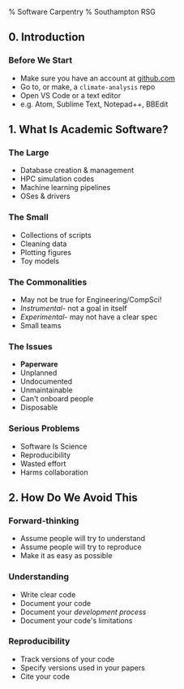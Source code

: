% Software Carpentry
% Southampton RSG

## 0. Introduction


### Before We Start

- Make sure you have an account at [github.com](https://www.github.com)
- Go to, or make, a `climate-analysis` repo
- Open VS Code or a text editor
- e.g. Atom, Sublime Text, Notepad++, BBEdit


## 1. What Is Academic Software?


### The Large

- Database creation & management
- HPC simulation codes
- Machine learning pipelines
- OSes & drivers


### The Small

- Collections of scripts
- Cleaning data
- Plotting figures
- Toy models


### The Commonalities

- May not be true for Engineering/CompSci!
- *Instrumental*- not a goal in itself
- *Experimental*- may not have a clear spec
- Small teams


### The Issues

- **Paperware**
- Unplanned
- Undocumented
- Unmaintainable
- Can't onboard people
- Disposable


### Serious Problems

- Software Is Science
- Reproducibility
- Wasted effort
- Harms collaboration


## 2. How Do We Avoid This


### Forward-thinking

- Assume people will try to understand
- Assume people will try to reproduce
- Make it as easy as possible


### Understanding

- Write clear code
- Document your code
- Document your *development process*
- Document your code's limitations


### Reproducibility

- Track versions of your code
- Specify versions used in your papers
- Cite your code
